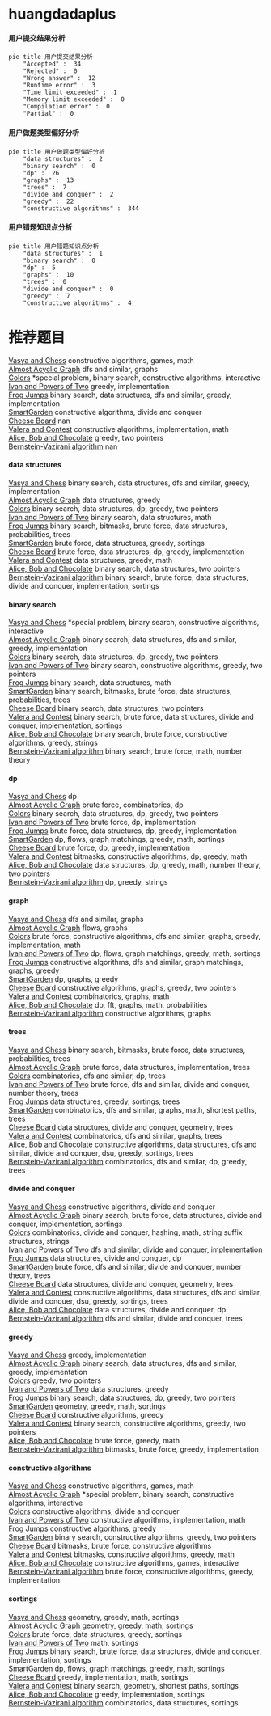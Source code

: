# huangdadaplus
<!-- tabs:start -->
#### **用户提交结果分析**

```mermaid
pie title 用户提交结果分析
    "Accepted" :  34
    "Rejected" :  0
    "Wrong answer" :  12
    "Runtime error" :  3
    "Time limit exceeded" :  1
    "Memory limit exceeded" :  0
    "Compilation error" :  0
    "Partial" :  0
```
#### **用户做题类型偏好分析**

```mermaid
pie title 用户做题类型偏好分析
    "data structures" :  2
    "binary search" :  0
    "dp" :  26
    "graphs" :  13
    "trees" :  7
    "divide and conquer" :  2
    "greedy" :  22
    "constructive algorithms" :  344
```
#### **用户错题知识点分析**

```mermaid
pie title 用户错题知识点分析
    "data structures" :  1
    "binary search" :  0
    "dp" :  5
    "graphs" :  10
    "trees" :  0
    "divide and conquer" :  0
    "greedy" :  7
    "constructive algorithms" :  4
```
<!-- tabs:end -->
# 推荐题目
[Vasya and Chess](http://codeforces.com/problemset/problem/493/D)		constructive algorithms,
                        games,
                        math		  
[Almost Acyclic Graph](http://codeforces.com/problemset/problem/915/D)		dfs and similar,
                        graphs		  
[Colors](http://codeforces.com/problemset/problem/1386/A)		*special problem,
                        binary search,
                        constructive algorithms,
                        interactive		  
[Ivan and Powers of Two](http://codeforces.com/problemset/problem/305/C)		greedy,
                        implementation		  
[Frog Jumps](http://codeforces.com/problemset/problem/1324/C)		binary search,
                        data structures,
                        dfs and similar,
                        greedy,
                        implementation		  
[SmartGarden](http://codeforces.com/problemset/problem/1250/M)		constructive algorithms,
                        divide and conquer		  
[Cheese Board](http://codeforces.com/problemset/problem/952/E)		nan		  
[Valera and Contest](http://codeforces.com/problemset/problem/369/B)		constructive algorithms,
                        implementation,
                        math		  
[Alice, Bob and Chocolate](http://codeforces.com/problemset/problem/6/C)		greedy,
                        two pointers		  
[Bernstein-Vazirani algorithm](http://codeforces.com/problemset/problem/1002/E1)		nan		  
<!-- tabs:start -->
#### **data structures**
[Vasya and Chess](http://codeforces.com/problemset/problem/1324/C)		binary search,
                        data structures,
                        dfs and similar,
                        greedy,
                        implementation		  
[Almost Acyclic Graph](http://codeforces.com/problemset/problem/1477/E)		data structures,
                        greedy		  
[Colors](http://codeforces.com/problemset/problem/1492/C)		binary search,
                        data structures,
                        dp,
                        greedy,
                        two pointers		  
[Ivan and Powers of Two](http://codeforces.com/problemset/problem/1490/G)		binary search,
                        data structures,
                        math		  
[Frog Jumps](http://codeforces.com/problemset/problem/1479/D)		binary search,
                        bitmasks,
                        brute force,
                        data structures,
                        probabilities,
                        trees		  
[SmartGarden](http://codeforces.com/problemset/problem/1497/A)		brute force,
                        data structures,
                        greedy,
                        sortings		  
[Cheese Board](http://codeforces.com/problemset/problem/1491/C)		brute force,
                        data structures,
                        dp,
                        greedy,
                        implementation		  
[Valera and Contest](http://codeforces.com/problemset/problem/1492/B)		data structures,
                        greedy,
                        math		  
[Alice, Bob and Chocolate](http://codeforces.com/problemset/problem/1436/E)		binary search,
                        data structures,
                        two pointers		  
[Bernstein-Vazirani algorithm](http://codeforces.com/problemset/problem/1461/D)		binary search,
                        brute force,
                        data structures,
                        divide and conquer,
                        implementation,
                        sortings		  
#### **binary search**
[Vasya and Chess](http://codeforces.com/problemset/problem/1386/A)		*special problem,
                        binary search,
                        constructive algorithms,
                        interactive		  
[Almost Acyclic Graph](http://codeforces.com/problemset/problem/1324/C)		binary search,
                        data structures,
                        dfs and similar,
                        greedy,
                        implementation		  
[Colors](http://codeforces.com/problemset/problem/1492/C)		binary search,
                        data structures,
                        dp,
                        greedy,
                        two pointers		  
[Ivan and Powers of Two](http://codeforces.com/problemset/problem/1463/D)		binary search,
                        constructive algorithms,
                        greedy,
                        two pointers		  
[Frog Jumps](http://codeforces.com/problemset/problem/1490/G)		binary search,
                        data structures,
                        math		  
[SmartGarden](http://codeforces.com/problemset/problem/1479/D)		binary search,
                        bitmasks,
                        brute force,
                        data structures,
                        probabilities,
                        trees		  
[Cheese Board](http://codeforces.com/problemset/problem/1436/E)		binary search,
                        data structures,
                        two pointers		  
[Valera and Contest](http://codeforces.com/problemset/problem/1461/D)		binary search,
                        brute force,
                        data structures,
                        divide and conquer,
                        implementation,
                        sortings		  
[Alice, Bob and Chocolate](http://codeforces.com/problemset/problem/1493/C)		binary search,
                        brute force,
                        constructive algorithms,
                        greedy,
                        strings		  
[Bernstein-Vazirani algorithm](http://codeforces.com/problemset/problem/1487/D)		binary search,
                        brute force,
                        math,
                        number theory		  
#### **dp**
[Vasya and Chess](https://codeforces.com/contest/1068/problem/D)		dp		  
[Almost Acyclic Graph](https://codeforces.com/contest/259/problem/D)		brute force,
                        combinatorics,
                        dp		  
[Colors](http://codeforces.com/problemset/problem/1492/C)		binary search,
                        data structures,
                        dp,
                        greedy,
                        two pointers		  
[Ivan and Powers of Two](https://codeforces.com/contest/1457/problem/C)		brute force,
                        dp,
                        implementation		  
[Frog Jumps](http://codeforces.com/problemset/problem/1491/C)		brute force,
                        data structures,
                        dp,
                        greedy,
                        implementation		  
[SmartGarden](http://codeforces.com/problemset/problem/1437/C)		dp,
                        flows,
                        graph matchings,
                        greedy,
                        math,
                        sortings		  
[Cheese Board](http://codeforces.com/problemset/problem/1499/B)		brute force,
                        dp,
                        greedy,
                        implementation		  
[Valera and Contest](http://codeforces.com/problemset/problem/1491/D)		bitmasks,
                        constructive algorithms,
                        dp,
                        greedy,
                        math		  
[Alice, Bob and Chocolate](http://codeforces.com/problemset/problem/1497/E1)		data structures,
                        dp,
                        greedy,
                        math,
                        number theory,
                        two pointers		  
[Bernstein-Vazirani algorithm](http://codeforces.com/problemset/problem/1466/C)		dp,
                        greedy,
                        strings		  
#### **graph**
[Vasya and Chess](http://codeforces.com/problemset/problem/915/D)		dfs and similar,
                        graphs		  
[Almost Acyclic Graph](http://codeforces.com/problemset/problem/164/C)		flows,
                        graphs		  
[Colors](http://codeforces.com/problemset/problem/1487/C)		brute force,
                        constructive algorithms,
                        dfs and similar,
                        graphs,
                        greedy,
                        implementation,
                        math		  
[Ivan and Powers of Two](http://codeforces.com/problemset/problem/1437/C)		dp,
                        flows,
                        graph matchings,
                        greedy,
                        math,
                        sortings		  
[Frog Jumps](http://codeforces.com/problemset/problem/1470/D)		constructive algorithms,
                        dfs and similar,
                        graph matchings,
                        graphs,
                        greedy		  
[SmartGarden](http://codeforces.com/problemset/problem/1476/C)		dp,
                        graphs,
                        greedy		  
[Cheese Board](http://codeforces.com/problemset/problem/1304/D)		constructive algorithms,
                        graphs,
                        greedy,
                        two pointers		  
[Valera and Contest](http://codeforces.com/problemset/problem/1475/C)		combinatorics,
                        graphs,
                        math		  
[Alice, Bob and Chocolate](http://codeforces.com/problemset/problem/553/E)		dp,
                        fft,
                        graphs,
                        math,
                        probabilities		  
[Bernstein-Vazirani algorithm](http://codeforces.com/problemset/problem/1495/C)		constructive algorithms,
                        graphs		  
#### **trees**
[Vasya and Chess](http://codeforces.com/problemset/problem/1479/D)		binary search,
                        bitmasks,
                        brute force,
                        data structures,
                        probabilities,
                        trees		  
[Almost Acyclic Graph](http://codeforces.com/problemset/problem/1511/C)		brute force,
                        data structures,
                        implementation,
                        trees		  
[Colors](http://codeforces.com/problemset/problem/1499/F)		combinatorics,
                        dfs and similar,
                        dp,
                        trees		  
[Ivan and Powers of Two](http://codeforces.com/problemset/problem/1491/E)		brute force,
                        dfs and similar,
                        divide and conquer,
                        number theory,
                        trees		  
[Frog Jumps](http://codeforces.com/problemset/problem/1466/D)		data structures,
                        greedy,
                        sortings,
                        trees		  
[SmartGarden](http://codeforces.com/problemset/problem/1495/D)		combinatorics,
                        dfs and similar,
                        graphs,
                        math,
                        shortest paths,
                        trees		  
[Cheese Board](http://codeforces.com/problemset/problem/1303/G)		data structures,
                        divide and conquer,
                        geometry,
                        trees		  
[Valera and Contest](http://codeforces.com/problemset/problem/1454/E)		combinatorics,
                        dfs and similar,
                        graphs,
                        trees		  
[Alice, Bob and Chocolate](http://codeforces.com/problemset/problem/1494/D)		constructive algorithms,
                        data structures,
                        dfs and similar,
                        divide and conquer,
                        dsu,
                        greedy,
                        sortings,
                        trees		  
[Bernstein-Vazirani algorithm](http://codeforces.com/problemset/problem/1292/C)		combinatorics,
                        dfs and similar,
                        dp,
                        greedy,
                        trees		  
#### **divide and conquer**
[Vasya and Chess](http://codeforces.com/problemset/problem/1250/M)		constructive algorithms,
                        divide and conquer		  
[Almost Acyclic Graph](http://codeforces.com/problemset/problem/1461/D)		binary search,
                        brute force,
                        data structures,
                        divide and conquer,
                        implementation,
                        sortings		  
[Colors](http://codeforces.com/problemset/problem/1466/G)		combinatorics,
                        divide and conquer,
                        hashing,
                        math,
                        string suffix structures,
                        strings		  
[Ivan and Powers of Two](http://codeforces.com/problemset/problem/1490/D)		dfs and similar,
                        divide and conquer,
                        implementation		  
[Frog Jumps](https://codeforces.com/contest/1483/problem/C)		data structures,
                        divide and conquer,
                        dp		  
[SmartGarden](http://codeforces.com/problemset/problem/1491/E)		brute force,
                        dfs and similar,
                        divide and conquer,
                        number theory,
                        trees		  
[Cheese Board](http://codeforces.com/problemset/problem/1303/G)		data structures,
                        divide and conquer,
                        geometry,
                        trees		  
[Valera and Contest](http://codeforces.com/problemset/problem/1494/D)		constructive algorithms,
                        data structures,
                        dfs and similar,
                        divide and conquer,
                        dsu,
                        greedy,
                        sortings,
                        trees		  
[Alice, Bob and Chocolate](http://codeforces.com/problemset/problem/1482/E)		data structures,
                        divide and conquer,
                        dp		  
[Bernstein-Vazirani algorithm](http://codeforces.com/problemset/problem/566/C)		dfs and similar,
                        divide and conquer,
                        trees		  
#### **greedy**
[Vasya and Chess](http://codeforces.com/problemset/problem/305/C)		greedy,
                        implementation		  
[Almost Acyclic Graph](http://codeforces.com/problemset/problem/1324/C)		binary search,
                        data structures,
                        dfs and similar,
                        greedy,
                        implementation		  
[Colors](http://codeforces.com/problemset/problem/6/C)		greedy,
                        two pointers		  
[Ivan and Powers of Two](http://codeforces.com/problemset/problem/1477/E)		data structures,
                        greedy		  
[Frog Jumps](http://codeforces.com/problemset/problem/1492/C)		binary search,
                        data structures,
                        dp,
                        greedy,
                        two pointers		  
[SmartGarden](https://codeforces.com/contest/1496/problem/C)		geometry,
                        greedy,
                        math,
                        sortings		  
[Cheese Board](http://codeforces.com/problemset/problem/1493/A)		constructive algorithms,
                        greedy		  
[Valera and Contest](http://codeforces.com/problemset/problem/1463/D)		binary search,
                        constructive algorithms,
                        greedy,
                        two pointers		  
[Alice, Bob and Chocolate](http://codeforces.com/problemset/problem/1462/C)		brute force,
                        greedy,
                        math		  
[Bernstein-Vazirani algorithm](http://codeforces.com/problemset/problem/1494/B)		bitmasks,
                        brute force,
                        greedy,
                        implementation		  
#### **constructive algorithms**
[Vasya and Chess](http://codeforces.com/problemset/problem/493/D)		constructive algorithms,
                        games,
                        math		  
[Almost Acyclic Graph](http://codeforces.com/problemset/problem/1386/A)		*special problem,
                        binary search,
                        constructive algorithms,
                        interactive		  
[Colors](http://codeforces.com/problemset/problem/1250/M)		constructive algorithms,
                        divide and conquer		  
[Ivan and Powers of Two](http://codeforces.com/problemset/problem/369/B)		constructive algorithms,
                        implementation,
                        math		  
[Frog Jumps](http://codeforces.com/problemset/problem/1493/A)		constructive algorithms,
                        greedy		  
[SmartGarden](http://codeforces.com/problemset/problem/1463/D)		binary search,
                        constructive algorithms,
                        greedy,
                        two pointers		  
[Cheese Board](https://codeforces.com/contest/1456/problem/B)		bitmasks,
                        brute force,
                        constructive algorithms		  
[Valera and Contest](http://codeforces.com/problemset/problem/1492/D)		bitmasks,
                        constructive algorithms,
                        greedy,
                        math		  
[Alice, Bob and Chocolate](https://codeforces.com/contest/1504/problem/D)		constructive algorithms,
                        games,
                        interactive		  
[Bernstein-Vazirani algorithm](https://codeforces.com/contest/1483/problem/A)		brute force,
                        constructive algorithms,
                        greedy,
                        implementation		  
#### **sortings**
[Vasya and Chess](https://codeforces.com/contest/1496/problem/C)		geometry,
                        greedy,
                        math,
                        sortings		  
[Almost Acyclic Graph](http://codeforces.com/problemset/problem/1495/A)		geometry,
                        greedy,
                        math,
                        sortings		  
[Colors](http://codeforces.com/problemset/problem/1497/A)		brute force,
                        data structures,
                        greedy,
                        sortings		  
[Ivan and Powers of Two](http://codeforces.com/problemset/problem/1427/A)		math,
                        sortings		  
[Frog Jumps](http://codeforces.com/problemset/problem/1461/D)		binary search,
                        brute force,
                        data structures,
                        divide and conquer,
                        implementation,
                        sortings		  
[SmartGarden](http://codeforces.com/problemset/problem/1437/C)		dp,
                        flows,
                        graph matchings,
                        greedy,
                        math,
                        sortings		  
[Cheese Board](http://codeforces.com/problemset/problem/1473/A)		greedy,
                        implementation,
                        math,
                        sortings		  
[Valera and Contest](http://codeforces.com/problemset/problem/1486/B)		binary search,
                        geometry,
                        shortest paths,
                        sortings		  
[Alice, Bob and Chocolate](http://codeforces.com/problemset/problem/1480/B)		greedy,
                        implementation,
                        sortings		  
[Bernstein-Vazirani algorithm](http://codeforces.com/problemset/problem/1420/D)		combinatorics,
                        data structures,
                        sortings		  
<!-- tabs:end -->
